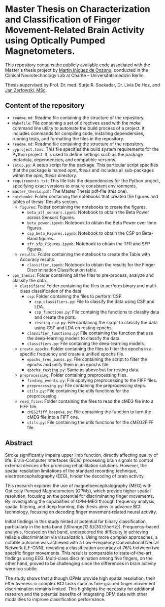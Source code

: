 # Master Thesis on Characterization and Classification of Finger Movement-Related Brain Activity using Optically Pumped Magnetometers.

This repository contains the publicly available code associated with the Master's thesis project by [Martin Iniguez de Onzono](https://github.com/MarIniOnz/), conducted in the Clinical Neurotechnology Lab at Charité – Universitätsmedizin Berlin. 

Thesis supervised by Prof. Dr. med. Surjo R. Soekadar, Dr. Livia De Hoz, and [Jan Zerfowski, MSc](https://github.com/jzerfowski/).

## Content of the repository
- `readme.md`: Readme file containing the structure of the repository.
- `Makefile`: File containing a set of directives used with the *make* command line utility to automate the build process of a project. It includes commands for compiling code, installing dependencies, running tests, and formatting the files in the repository.
- `readme.md`: Readme file containing the structure of the repository.
- `pyproject.toml`: This file specifies the build system requirements for the Python project. It is used to define settings such as the package metadata, dependencies, and compatible versions.
- `setup.py`: A setup script for the package. This particular script specifies that the package is named *opm_thesis* and includes all sub-packages within the *opm_thesis* directory.
- `requirements.txt`: This file lists the dependencies for the Python project, specifying exact versions to ensure consistent environments.
- `master_thesis.pdf`: The Master Thesis pdf-file (this one).
- `notebooks`: Folder containing the notebooks that created the figures and tables of thesis' Results section.
  - `figures`: Folder containing the notebooks to create the figures.
    - `beta_all_sensors.ipynb`: Notebook to obtain the Beta Power across Sensors figures.
    - `beta_power.ipynb`: Notebook to obtain the Beta Power over time figures.
    - `csp_beta_Figures.ipynb`: Notebook to obtain the CSP on Beta-Band figures.
    - `tfr_sfp_Figures.ipynb`: Notebook to obtain the TFR and SFP figures.
  - `results`: Folder containing the notebook to create the Table with Accuracy results.
    - `classifier,ipynb`: Notebook to obtain the results for the Finger Discrimination Classification table.
- `opm_thesis`: Folder containing all the files to pre-process, analyze and classify the data.
  - `classifiers`: Folder containing the files to perform binary and multi-class classification of the data.
    - `csp`: Folder containing the files to perform CSP.
      - `csp_classifiers.py`: File to classify the data using CSP and LDA.
      - `csp_functions.py`: File containig the functions to classify data and create the plots.
      - `resting_csp.py`: File containing the script to classify the data using CSP and LDA on resting epochs.
    - `classifier_functions.py`: File containing the function that use the deep-learning models to classify the data.
    - `classifiers.py`: File containing the deep-learning models.
  - `create_epochs`: Folder containing the files to filter the epochs in a specific frequency and create a unified epochs file.
    - `epochs_freq_bands.py`: File containing the script to filter the epochs and unify them in an epochs file.
    - `epochs_resting.py`: Same as above but for resting data.
  - `preprocessing`: Folder containing preprocessing files.
    - `finding_events.py`: File applying preprocessing to the FIFF files.
    - `preprocessing.py`: File containing the preprocessing steps.
    - `utils.py`: File containing the utils functions for the preprocessing.
  - `read_files`: Folder containing the files to read the cMEG file into a FIFF file.
    - `cMEG2fiff_bespoke.py`: File containing the function to turn the cMEG file into a FIFF one.
    - `utils.py`: File containing the utils functions for the cMEG2FIFF file.
   
## Abstract

Stroke significantly impairs upper limb function, directly affecting quality of life. Brain-Computer Interfaces (BCIs) processing brain signals to control external devices offer promising rehabilitation solutions. However, the spatial resolution limitations of the standard recording technique, electroencephalography (EEG), hinder the decoding of brain activity.

This research explores the use of magnetoencephalography (MEG) with Optically Pumped Magnetometers (OPMs), which provide higher spatial resolution, focusing on the potential for discriminating finger movements. By investigating the capabilities of OPM-MEG through frequency analysis, spatial filtering, and deep learning, this thesis aims to advance BCI technology, focusing on decoding finger movement-related neural activity.

Initial findings in this study hinted at potential for binary classification, particularly in the beta band (\SIrange{12.5}{30}{\hertz}). Frequency-based analysis, focused on that band, underscored the difficulty in achieving reliable discrimination via visualization. Using more complex approaches, a notable outcome was achieved with a Low-Frequency Convolutional Neural Network (LF-CNN), revealing a classification accuracy of 76\% between two specific finger movements. This result is comparable to state-of-the-art findings using EEG. Multi-class discrimination among five fingers, on the other hand, proved to be challenging since the differences in brain activity were too subtle.

The study shows that although OPMs provide high spatial resolution, their effectiveness in complex BCI tasks such as fine-grained finger movement discrimination remains limited. This highlights the necessity for additional research and the potential benefits of integrating OPM data with other modalities to improve classification performance.

  
 
   

